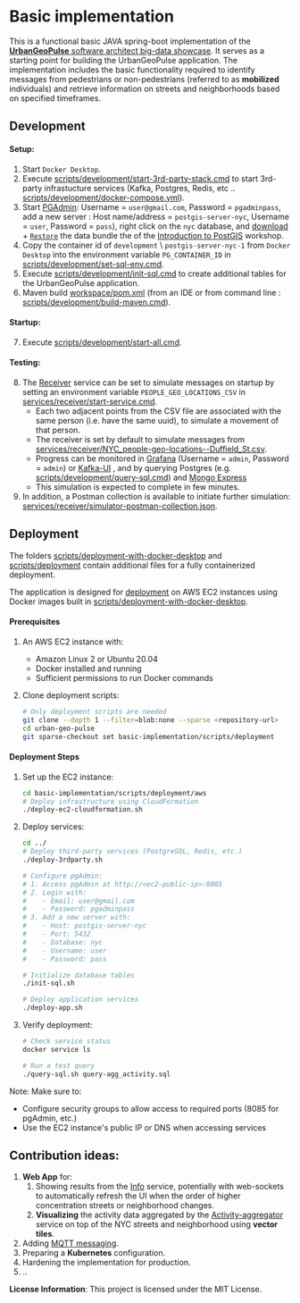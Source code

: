 # Basic implementation

This is a functional basic JAVA spring-boot implementation of the [**UrbanGeoPulse** software architect big-data showcase](../README.md).
It serves as a starting point for building the UrbanGeoPulse application. The implementation includes the basic functionality required to identify messages from pedestrians or non-pedestrians (referred to as **mobilized** individuals) and retrieve information on streets and neighborhoods based on specified timeframes.

## Development

#### Setup:

1. Start `Docker Desktop`.
2. Execute [scripts/development/start-3rd-party-stack.cmd](scripts/development/start-3rd-party-stack.cmd) to start 3rd-party infrastucture services (Kafka, Postgres, Redis, etc .. [scripts/development/docker-compose.yml](scripts/development/docker-compose.yml)).
3. Start [PGAdmin](http://localhost:8085): Username = `user@gmail.com`, Password = `pgadminpass`, add a new server : Host name/address = `postgis-server-nyc`, Username = `user`, Password = `pass`), right click on the `nyc` database, and [download](https://s3.amazonaws.com/s3.cleverelephant.ca/postgis-workshop-2020.zip) + [`Restore`](https://postgis.net/workshops/postgis-intro/loading_data.html) the data bundle the of the [Introduction to PostGIS](https://postgis.net/workshops/postgis-intro) workshop.
4. Copy the container id of `development` \ `postgis-server-nyc-1` from `Docker Desktop` into the environment variable `PG_CONTAINER_ID` in [scripts/development/set-sql-env.cmd](scripts/development/set-sql-env.cmd).
5. Execute [scripts/development/init-sql.cmd](scripts/development/init-sql.cmd) to create additional tables for the UrbanGeoPulse application.
6. Maven build [workspace/pom.xml](workspace/pom.xml) (from an IDE or from command line : [scripts/development/build-maven.cmd](scripts/development/build-maven.cmd)).

#### Startup:

7. Execute [scripts/development/start-all.cmd](scripts/development/start-all.cmd).

#### Testing:

8. The [Receiver](services) service can be set to simulate messages on startup by setting an environment variable `PEOPLE_GEO_LOCATIONS_CSV` in [services/receiver/start-service.cmd](services/receiver/start-service.cmd).
   - Each two adjacent points from the CSV file are associated with the same person (i.e. have the same uuid), to simulate a movement of that person.
   - The receiver is set by default to simulate messages from [services/receiver/NYC_people-geo-locations--Duffield_St.csv](services/receiver/NYC_people-geo-locations--Duffield_St.csv).
   - Progress can be monitored in [Grafana](http://localhost:3000/d/kafka-monitoring/kafka-monitoring) (Username = `admin`, Password = `admin`) or [Kafka-UI](http://localhost:7070/ui/clusters/kafka-broker/consumer-groups) , and by querying Postgres (e.g. [scripts/development/query-sql.cmd](scripts/development/query-sql.cmd)) and [Mongo Express](http://localhost:8083)
   - This simulation is expected to complete in few minutes.
9. In addition, a Postman collection is available to initiate further simulation: [services/receiver/simulator-postman-collection.json](services/receiver/simulator-postman-collection.json).

## Deployment

The folders [scripts/deployment-with-docker-desktop](scripts/deployment-with-docker-desktop) and [scripts/deployment](scripts/deployment) contain additional files for a fully containerized deployment.

The application is designed for [deployment](scripts/deployment) on AWS EC2 instances using Docker images built in [scripts/deployment-with-docker-desktop](scripts/deployment-with-docker-desktop).

#### Prerequisites

1. An AWS EC2 instance with:

   - Amazon Linux 2 or Ubuntu 20.04
   - Docker installed and running
   - Sufficient permissions to run Docker commands

2. Clone deployment scripts:
   ```bash
   # Only deployment scripts are needed
   git clone --depth 1 --filter=blob:none --sparse <repository-url>
   cd urban-geo-pulse
   git sparse-checkout set basic-implementation/scripts/deployment
   ```

#### Deployment Steps

1. Set up the EC2 instance:

   ```bash
   cd basic-implementation/scripts/deployment/aws
   # Deploy infrastructure using CloudFormation
   ./deploy-ec2-cloudformation.sh
   ```

2. Deploy services:

   ```bash
   cd ../
   # Deploy third-party services (PostgreSQL, Redis, etc.)
   ./deploy-3rdparty.sh

   # Configure pgAdmin:
   # 1. Access pgAdmin at http://<ec2-public-ip>:8085
   # 2. Login with:
   #    - Email: user@gmail.com
   #    - Password: pgadminpass
   # 3. Add a new server with:
   #    - Host: postgis-server-nyc
   #    - Port: 5432
   #    - Database: nyc
   #    - Username: user
   #    - Password: pass

   # Initialize database tables
   ./init-sql.sh

   # Deploy application services
   ./deploy-app.sh
   ```

3. Verify deployment:

   ```bash
   # Check service status
   docker service ls

   # Run a test query
   ./query-sql.sh query-agg_activity.sql
   ```

Note: Make sure to:

- Configure security groups to allow access to required ports (8085 for pgAdmin, etc.)
- Use the EC2 instance's public IP or DNS when accessing services

## Contribution ideas:

1. **Web App** for:
   1. Showing results from the [Info](services/info/readme.md) service, potentially with web-sockets to automatically refresh the UI when the order of higher concentration streets or neighborhood changes.
   2. **Visualizing** the activity data aggregated by the [Activity-aggregator](services/activity-aggregator/readme) service on top of the NYC streets and neighborhood using **vector tiles**.
2. Adding [MQTT messaging](../architecture/architecture-document-phase-1-REST.md#messaging).
3. Preparing a **Kubernetes** configuration.
4. Hardening the implementation for production.
5. ..

**License Information**: This project is licensed under the MIT License.
